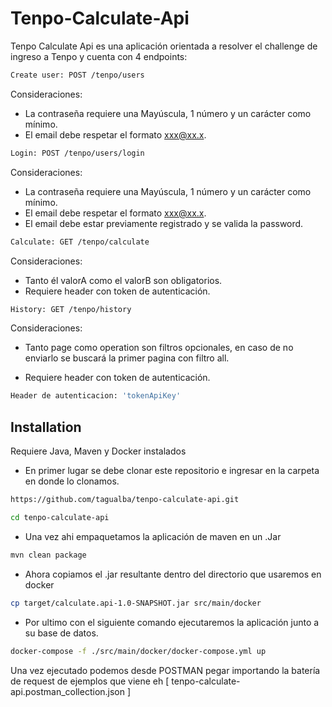 # Tenpo-Calculate-Api

Tenpo Calculate Api es una aplicación orientada a resolver el challenge de ingreso a Tenpo y cuenta con 4 endpoints:

```bash
Create user: POST /tenpo/users
```
Consideraciones: 
 - La contraseña requiere una Mayúscula, 1 número y un carácter como mínimo.
 - El email debe respetar el formato xxx@xx.x.

```bash
Login: POST /tenpo/users/login
```
Consideraciones: 
 - La contraseña requiere una Mayúscula, 1 número y un carácter como mínimo.
 - El email debe respetar el formato xxx@xx.x.
 - El email debe estar previamente registrado y se valida la password.

```bash
Calculate: GET /tenpo/calculate
```
Consideraciones: 
 - Tanto él valorA como el valorB son obligatorios.
 - Requiere header con token de autenticación.

```bash
History: GET /tenpo/history
```
Consideraciones: 
 - Tanto page como operation son filtros opcionales, en caso de no enviarlo se buscará la primer pagina con filtro all.

 -  Requiere header con token de autenticación.


```bash
Header de autenticacion: 'tokenApiKey'
```




## Installation

Requiere Java, Maven y Docker instalados

- En primer lugar se debe clonar este repositorio e ingresar en la carpeta en donde lo clonamos. 

```bash
https://github.com/tagualba/tenpo-calculate-api.git

cd tenpo-calculate-api 
```
- Una vez ahi empaquetamos la aplicación de maven en un .Jar

```bash
mvn clean package
```
- Ahora copiamos el .jar resultante dentro del directorio que usaremos en docker

```bash
cp target/calculate.api-1.0-SNAPSHOT.jar src/main/docker
```

- Por ultimo con el siguiente comando ejecutaremos la aplicación junto a su base de datos.
 
```bash
docker-compose -f ./src/main/docker/docker-compose.yml up
```

Una vez ejecutado podemos desde POSTMAN pegar importando la batería de request de ejemplos que viene eh [ tenpo-calculate-api.postman_collection.json ] 
